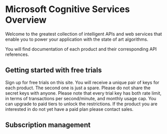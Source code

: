 <!-- 
NavPath: /
LinkLabel: Microsoft Cognitive Services
Url: documentation
Weight: 500
-->

# Microsoft Cognitive Services Overview

Welcome to the greatest collection of intelligent APIs and web services that enable you to power your application with the state of art algorithms.

You will find documentation of each product and their corresponding API references.



## Getting started with free trials
Sign up for free trials on this site. You will receive a unique pair of keys for each product.  The second one is just a spare. Please do not share the secret keys with anyone.  Please note that every trial key has both rate limit, in terms of transactions per second/minute, and monthly usage cap.  You can upgrade to paid tiers to unlock the restrictions.  If the product you are interested in do not yet have a paid plan please contact sales.

## Subscription management

